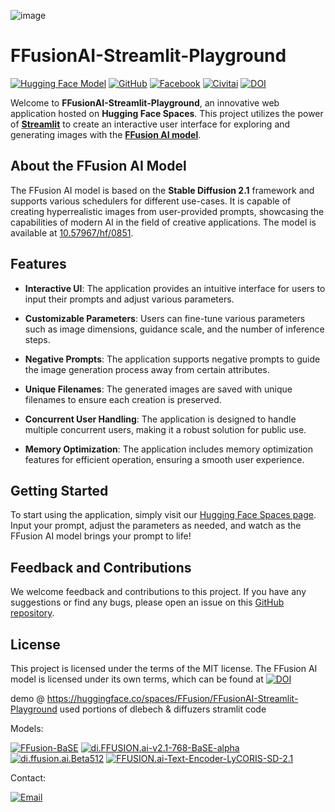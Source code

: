 ![image](https://github.com/1e-2/HF-Gradio-FF-beta-Playground/assets/136929515/c0731389-da39-4aa5-b49e-bca14dbe9519)
# FFusionAI-Streamlit-Playground
[![Hugging Face Model](https://img.shields.io/badge/Hugging%20Face-FFusion--BaSE-blue)](https://huggingface.co/FFusion/FFusion-BaSE)
[![GitHub](https://img.shields.io/badge/GitHub-1e--2-green)](https://github.com/1e-2)
[![Facebook](https://img.shields.io/badge/Facebook-FFusionAI-blue)](https://www.facebook.com/FFusionAI/)
[![Civitai](https://img.shields.io/badge/Civitai-FFusionAI-red)](https://civitai.com/models/82039/ffusion-ai-sd-21)
[![DOI](https://img.shields.io/badge/DOI-10.57967%2Fhf%2F0851-blue)](https://huggingface.co/10.57967/hf/0851)

Welcome to **FFusionAI-Streamlit-Playground**, an innovative web application hosted on **Hugging Face Spaces**. This project utilizes the power of **[Streamlit](https://streamlit.io/)** to create an interactive user interface for exploring and generating images with the **[FFusion AI model](https://huggingface.co/FFusion/FFusion-BaSE)**.

## About the FFusion AI Model

The FFusion AI model is based on the **Stable Diffusion 2.1** framework and supports various schedulers for different use-cases. It is capable of creating hyperrealistic images from user-provided prompts, showcasing the capabilities of modern AI in the field of creative applications. The model is available at [10.57967/hf/0851](https://huggingface.co/10.57967/hf/0851).

## Features

- **Interactive UI**: The application provides an intuitive interface for users to input their prompts and adjust various parameters.

- **Customizable Parameters**: Users can fine-tune various parameters such as image dimensions, guidance scale, and the number of inference steps.

- **Negative Prompts**: The application supports negative prompts to guide the image generation process away from certain attributes.

- **Unique Filenames**: The generated images are saved with unique filenames to ensure each creation is preserved.

- **Concurrent User Handling**: The application is designed to handle multiple concurrent users, making it a robust solution for public use.

- **Memory Optimization**: The application includes memory optimization features for efficient operation, ensuring a smooth user experience.

## Getting Started

To start using the application, simply visit our [Hugging Face Spaces page](https://huggingface.co/spaces/FFusion/FFusionAI-Streamlit-Playground). Input your prompt, adjust the parameters as needed, and watch as the FFusion AI model brings your prompt to life!

## Feedback and Contributions

We welcome feedback and contributions to this project. If you have any suggestions or find any bugs, please open an issue on this [GitHub repository](https://github.com/1e-2).

## License

This project is licensed under the terms of the MIT license. The FFusion AI model is licensed under its own terms, which can be found at [![DOI](https://img.shields.io/badge/DOI-10.57967%2Fhf%2F0851-blue)](https://huggingface.co/10.57967/hf/0851)


demo @ https://huggingface.co/spaces/FFusion/FFusionAI-Streamlit-Playground
used portions of dlebech & diffuzers stramlit code

Models:

[![FFusion-BaSE](https://img.shields.io/badge/2.1%20🤗%20Model-FFusion--BaSE-blue)](https://huggingface.co/FFusion/FFusion-BaSE)
[![di.FFUSION.ai-v2.1-768-BaSE-alpha](https://img.shields.io/badge/🤗%20Model-di.FFUSION.ai--v2.1--768--BaSE--alpha-blue)](https://huggingface.co/FFusion/di.FFUSION.ai-v2.1-768-BaSE-alpha)
[![di.ffusion.ai.Beta512](https://img.shields.io/badge/2.1%20🤗%20Model-di.ffusion.ai.Beta512-blue)](https://huggingface.co/FFusion/di.ffusion.ai.Beta512)
[![FFUSION.ai-Text-Encoder-LyCORIS-SD-2.1](https://img.shields.io/badge/2.1%20🤗%20Model-FFUSION.ai--Text--Encoder--LyCORIS--SD--2.1-blue)](https://huggingface.co/FFusion/FFUSION.ai-Text-Encoder-LyCORIS-SD-2.1)

Contact:

[![Email](https://img.shields.io/badge/Email-di%40ffusion.ai-blue)](mailto:di@ffusion.ai)
